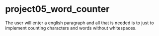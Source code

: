# project05_word_counter
The user will enter a english paragraph and all that is needed is to just to implement counting characters and words without whitespaces.
